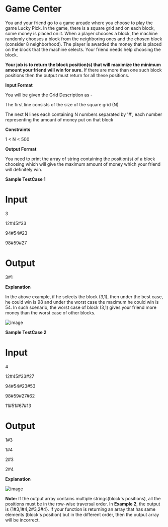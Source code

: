 # Game Center

You and your friend go to a game arcade where you choose to play the game Lucky Pick. In the game, there is a square grid and on each block, some money is placed on it. When a player chooses a block, the machine randomly chooses a block from the neighboring ones and the chosen block (consider 8 neighborhood). The player is awarded the money that is placed on the block that the machine selects. Your friend needs help choosing the block.

**Your job is to return the block position(s) that will maximize the minimum amount your friend will win for sure.** If there are more than one such block positions then the output must return for all these positions.

**Input Format**

You will be given the Grid Description as -

The first line consists of the size of the square grid (N)

The next N lines each containing N numbers separated by '#', each number representing the amount of money put on that block

**Constraints**

1 < N < 500

**Output Format**

You need to print the array of string containing the position(s) of a block choosing which will give the maximum amount of money which your friend will definitely win.

**Sample TestCase 1**

# Input

3

12#45#33

94#54#23

98#59#27

# Output

3#1

**Explanation**

In the above example, if he selects the block (3,1), then under the best case, he could win is 98 and under the worst case the maximum he could win is 54. In such scenario, the worst case of block (3,1) gives your friend more money than the worst case of other blocks.

![image](https://github.com/BhaskarThakur1997/Prime-Code-Champ/assets/48211637/c1d934dc-89df-423e-b105-aaaa342a516c)

**Sample TestCase 2**

# Input

4

12#45#33#27

94#54#23#53

98#59#27#62

11#51#67#13

# Output

1#3

1#4

2#3

2#4

**Explanation**

![image](https://github.com/BhaskarThakur1997/Prime-Code-Champ/assets/48211637/45b58280-100d-4e9e-a7e2-0afd22e1dc0b)

**Note:** If the output array contains multiple strings(block's positions), all the positions must be in the row-wise traversal order. In **Example 2**, the output is {1#3,1#4,2#3,2#4}. If your function is returning an array that has same elements (block's position) but in the different order, then the output array will be incorrect.

